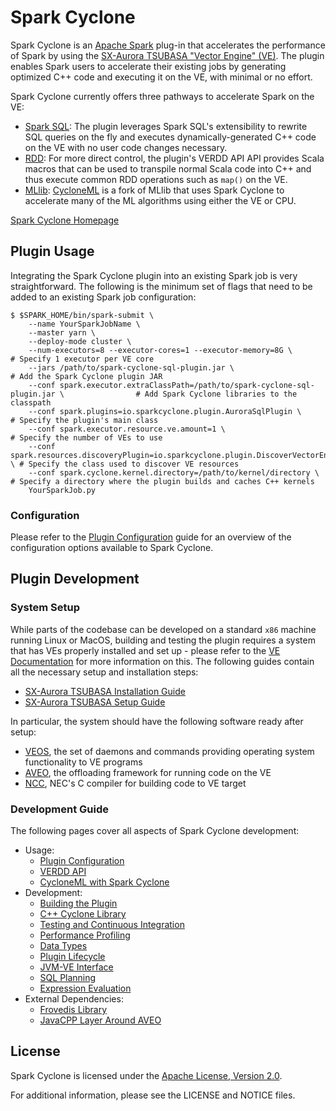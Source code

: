 # Spark Cyclone

Spark Cyclone is an [Apache Spark](https://spark.apache.org/) plug-in that
accelerates the performance of Spark by using the
[SX-Aurora TSUBASA "Vector Engine" (VE)](https://www.nec.com/en/global/solutions/hpc/sx/vector_engine.html).
The plugin enables Spark users to accelerate their existing jobs by generating
optimized C++ code and executing it on the VE, with minimal or no effort.

Spark Cyclone currently offers three pathways to accelerate Spark on the VE:

* [Spark SQL](https://spark.apache.org/sql/): The plugin leverages Spark SQL's
  extensibility to rewrite SQL queries on the fly and executes dynamically-generated
  C++ code on the VE with no user code changes necessary.
* [RDD](https://spark.apache.org/docs/latest/rdd-programming-guide.html): For
  more direct control, the plugin's VERDD API API provides Scala macros that can
  be used to transpile normal Scala code into C++ and thus execute common RDD
  operations such as `map()` on the VE.
* [MLlib](https://spark.apache.org/mllib/):  [CycloneML](https://github.com/XpressAI/CycloneML)
  is a fork of MLlib that uses Spark Cyclone to accelerate many of the ML algorithms
  using either the VE or CPU.

[Spark Cyclone Homepage](https://sparkcyclone.io/)

## Plugin Usage

Integrating the Spark Cyclone plugin into an existing Spark job is very straightforward.
The following is the minimum set of flags that need to be added to an existing
Spark job configuration:

```
$ $SPARK_HOME/bin/spark-submit \
    --name YourSparkJobName \
    --master yarn \
    --deploy-mode cluster \
    --num-executors=8 --executor-cores=1 --executor-memory=8G \                                 # Specify 1 executor per VE core
    --jars /path/to/spark-cyclone-sql-plugin.jar \                                              # Add the Spark Cyclone plugin JAR
    --conf spark.executor.extraClassPath=/path/to/spark-cyclone-sql-plugin.jar \                # Add Spark Cyclone libraries to the classpath
    --conf spark.plugins=io.sparkcyclone.plugin.AuroraSqlPlugin \                               # Specify the plugin's main class
    --conf spark.executor.resource.ve.amount=1 \                                                # Specify the number of VEs to use
    --conf spark.resources.discoveryPlugin=io.sparkcyclone.plugin.DiscoverVectorEnginesPlugin \ # Specify the class used to discover VE resources
    --conf spark.cyclone.kernel.directory=/path/to/kernel/directory \                           # Specify a directory where the plugin builds and caches C++ kernels
    YourSparkJob.py
```

### Configuration

Please refer to the [Plugin Configuration](docs/PluginConfiguration.md) guide
for an overview of the configuration options available to Spark Cyclone.


## Plugin Development

### System Setup

While parts of the codebase can be developed on a standard `x86` machine running
Linux or MacOS, building and testing the plugin requires a system that has VEs
properly installed and set up - please refer to the
[VE Documentation](https://www.hpc.nec/documents/) for more information on this.
The following guides contain all the necessary setup and installation steps:

* [SX-Aurora TSUBASA Installation Guide](https://www.hpc.nec/documents/guide/pdfs/InstallationGuide_E.pdf)
* [SX-Aurora TSUBASA Setup Guide](https://www.hpc.nec/documents/guide/pdfs/SetupGuide_E.pdf)

In particular, the system should have the following software ready after setup:

* [VEOS](https://github.com/veos-sxarr-NEC/veos), the set of daemons and commands
  providing operating system functionality to VE programs
* [AVEO](https://sxauroratsubasa.sakura.ne.jp/documents/veos/en/aveo/index.html),
  the offloading framework for running code on the VE
* [NCC](https://www.nec.com/en/global/solutions/hpc/sx/tools.html), NEC's C
  compiler for building code to VE target

### Development Guide

The following pages cover all aspects of Spark Cyclone development:

* Usage:
  * [Plugin Configuration](docs/PluginConfiguration.md)
  * [VERDD API](https://sparkcyclone.io/docs/ve-rdd/ve-rdd-configuration)
  * [CycloneML with Spark Cyclone](https://sparkcyclone.io/docs/ml-lib/mllib-configuration)
* Development:
  * [Building the Plugin](docs/BuildingThePlugin.md)
  * [C++ Cyclone Library](src/main/resources/io/sparkcyclone/cpp/README.md)
  * [Testing and Continuous Integration](docs/TestingAndCI.md)
  * [Performance Profiling](docs/PerformanceProfiling.md)
  * [Data Types](docs/DataTypes.md)
  * [Plugin Lifecycle](docs/PluginLifecycle.md)
  * [JVM-VE Interface](docs/JVMVEInterface.md)
  * [SQL Planning](docs/SqlPlanning.md)
  * [Expression Evaluation](docs/ExpressionEvaluation.md)
* External Dependencies:
  * [Frovedis Library](https://github.com/frovedis/frovedis)
  * [JavaCPP Layer Around AVEO](https://github.com/bytedeco/javacpp-presets/tree/aurora/veoffload)


## License

Spark Cyclone is licensed under the [Apache License, Version 2.0](http://www.apache.org/licenses/LICENSE-2.0).

For additional information, please see the LICENSE and NOTICE files.
